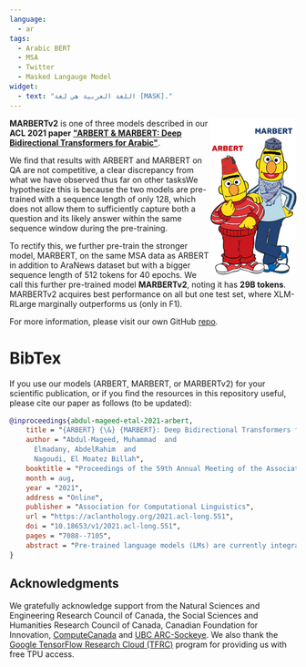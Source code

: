 ```yaml
---
language: 
  - ar
tags:
  - Arabic BERT
  - MSA
  - Twitter
  - Masked Langauge Model
widget:
  - text: "اللغة العربية هي لغة [MASK]."
---
```

<img src="https://raw.githubusercontent.com/UBC-NLP/marbert/main/ARBERT_MARBERT.jpg" alt="drawing" width="30%" height="30%" align="right"/>

**MARBERTv2** is one of three models described in our **ACL 2021 paper** **["ARBERT & MARBERT: Deep Bidirectional Transformers for Arabic"](https://aclanthology.org/2021.acl-long.551.pdf)**. 

We find that results with ARBERT and MARBERT on QA are not competitive, a clear discrepancy from what we have observed thus far on other tasksWe hypothesize this is because the two models are pre-trained with a sequence length of only 128, which does not allow them to sufficiently capture both a question and its likely answer within the same sequence window during the pre-training.

To rectify this, we further pre-train the stronger model, MARBERT, on the same MSA data as ARBERT in addition to AraNews dataset but with a bigger sequence length of 512 tokens for 40 epochs. We call this
further pre-trained model **MARBERTv2**, noting it has **29B tokens**. MARBERTv2 acquires best performance on all but one test set, where XLM-RLarge marginally outperforms us (only in F1).

For more information, please visit our own GitHub [repo](https://github.com/UBC-NLP/marbert).



# BibTex

If you use our models (ARBERT, MARBERT, or MARBERTv2) for your scientific publication, or if you find the resources in this repository useful, please cite our paper as follows (to be updated):
```bibtex
@inproceedings{abdul-mageed-etal-2021-arbert,
    title = "{ARBERT} {\&} {MARBERT}: Deep Bidirectional Transformers for {A}rabic",
    author = "Abdul-Mageed, Muhammad  and
      Elmadany, AbdelRahim  and
      Nagoudi, El Moatez Billah",
    booktitle = "Proceedings of the 59th Annual Meeting of the Association for Computational Linguistics and the 11th International Joint Conference on Natural Language Processing (Volume 1: Long Papers)",
    month = aug,
    year = "2021",
    address = "Online",
    publisher = "Association for Computational Linguistics",
    url = "https://aclanthology.org/2021.acl-long.551",
    doi = "10.18653/v1/2021.acl-long.551",
    pages = "7088--7105",
    abstract = "Pre-trained language models (LMs) are currently integral to many natural language processing systems. Although multilingual LMs were also introduced to serve many languages, these have limitations such as being costly at inference time and the size and diversity of non-English data involved in their pre-training. We remedy these issues for a collection of diverse Arabic varieties by introducing two powerful deep bidirectional transformer-based models, ARBERT and MARBERT. To evaluate our models, we also introduce ARLUE, a new benchmark for multi-dialectal Arabic language understanding evaluation. ARLUE is built using 42 datasets targeting six different task clusters, allowing us to offer a series of standardized experiments under rich conditions. When fine-tuned on ARLUE, our models collectively achieve new state-of-the-art results across the majority of tasks (37 out of 48 classification tasks, on the 42 datasets). Our best model acquires the highest ARLUE score (77.40) across all six task clusters, outperforming all other models including XLM-R Large ( 3.4x larger size). Our models are publicly available at https://github.com/UBC-NLP/marbert and ARLUE will be released through the same repository.",
}

```

## Acknowledgments
We gratefully acknowledge support from the Natural Sciences and Engineering Research Council  of Canada, the  Social  Sciences and  Humanities  Research  Council  of  Canada, Canadian  Foundation  for  Innovation,  [ComputeCanada](www.computecanada.ca) and [UBC ARC-Sockeye](https://doi.org/10.14288/SOCKEYE). We  also  thank  the  [Google TensorFlow Research Cloud (TFRC)](https://www.tensorflow.org/tfrc) program for providing us with free TPU access.
